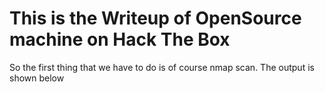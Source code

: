 # This is the Writeup of OpenSource machine on Hack The Box

So the first thing that we have to do is of course nmap scan. The output is shown below
